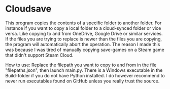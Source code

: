 # Cloudsave

This program copies the contents of a specific folder to another folder. For instance if you want to copy a local folder to a cloud-synced folder or vice versa. Like copying to and from OneDrive, Google Drive or similar services.
If the files you are trying to replace is newer than the files you are copying, the program will automatically abort the operation.
The reason I made this was because I was tired of manually copying save-games on a Steam game that didn't support Steam Cloud.

How to use: Replace the filepath you want to copy to and from in the file "filepaths.json", then launch main.py.
There is a Windows executable in the Build-folder if you do not have Python installed. I do however recommend to never run executables found on GitHub unless you really trust the source.
